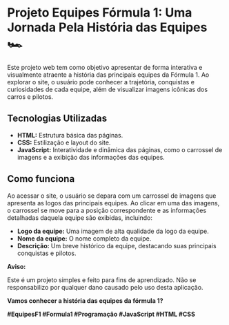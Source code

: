 # Projeto Equipes Fórmula 1: Uma Jornada Pela História das Equipes 🏎

Este projeto web tem como objetivo apresentar de forma interativa e visualmente atraente a história das principais equipes da Fórmula 1. Ao explorar o site, o usuário pode conhecer a trajetória, conquistas e curiosidades de cada equipe, além de visualizar imagens icônicas dos carros e pilotos.

## Tecnologias Utilizadas

* **HTML:** Estrutura básica das páginas.
* **CSS:** Estilização e layout do site.
* **JavaScript:** Interatividade e dinâmica das páginas, como o carrossel de imagens e a exibição das informações das equipes.

## Como funciona

Ao acessar o site, o usuário se depara com um carrossel de imagens que apresenta as logos das principais equipes. Ao clicar em uma das imagens, o carrossel se move para a posição correspondente e as informações detalhadas daquela equipe são exibidas, incluindo:

* **Logo da equipe:** Uma imagem de alta qualidade da logo da equipe.
* **Nome da equipe:** O nome completo da equipe.
* **Descrição:** Um breve histórico da equipe, destacando suas principais conquistas e pilotos.

**Aviso:**

Este é um projeto simples e feito para fins de aprendizado. Não se responsabilizo por qualquer dano causado pelo uso desta aplicação. 

**Vamos conhecer a história das equipes da fórmula 1?**

**#EquipesF1 #Formula1 #Programação #JavaScript #HTML #CSS**
